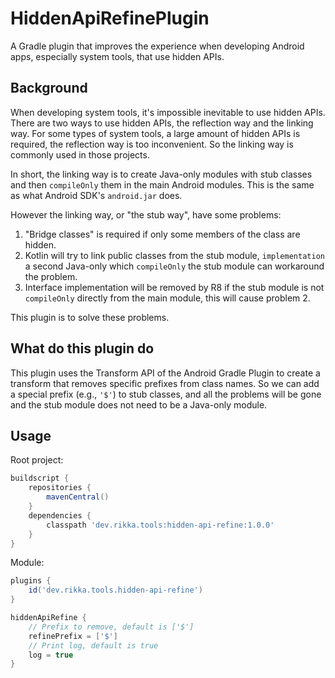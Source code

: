 # HiddenApiRefinePlugin

A Gradle plugin that improves the experience when developing Android apps, especially system tools, that use hidden APIs.

## Background

When developing system tools, it's impossible inevitable to use hidden APIs. There are two ways to use hidden APIs, the reflection way and the linking way. For some types of system tools, a large amount of hidden APIs is required, the reflection way is too inconvenient. So the linking way is commonly used in those projects.

In short, the linking way is to create Java-only modules with stub classes and then `compileOnly` them in the main Android modules. This is the same as what Android SDK's `android.jar` does.

However the linking way, or "the stub way", have some problems:

1. "Bridge classes" is required if only some members of the class are hidden.
2. Kotlin will try to link public classes from the stub module, `implementation` a second Java-only which `compileOnly` the stub module can workaround the problem.
3. Interface implementation will be removed by R8 if the stub module is not `compileOnly` directly from the main module, this will cause problem 2.

This plugin is to solve these problems.

## What do this plugin do

This plugin uses the Transform API of the Android Gradle Plugin to create a transform that removes specific prefixes from class names. So we can add a special prefix (e.g., `'$'`) to stub classes, and all the problems will be gone and the stub module does not need to be a Java-only module.

## Usage

Root project:

```gradle
buildscript {
    repositories {
        mavenCentral()
    }
    dependencies {
        classpath 'dev.rikka.tools:hidden-api-refine:1.0.0'
    }
}
```

Module:

```gradle
plugins {
    id('dev.rikka.tools.hidden-api-refine')
}

hiddenApiRefine {
    // Prefix to remove, default is ['$']
    refinePrefix = ['$']
    // Print log, default is true
    log = true
}
```
